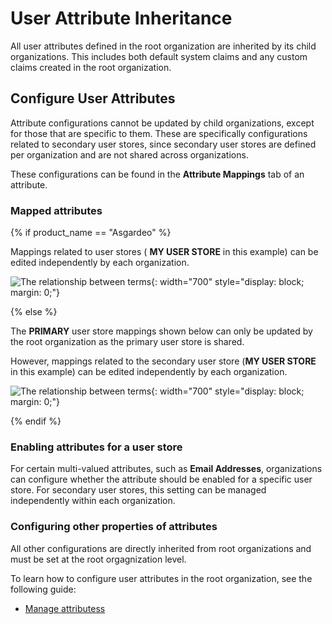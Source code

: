 # User Attribute Inheritance

All user attributes defined in the root organization are inherited by its child organizations. This includes both default system claims and any custom claims created in the root organization.

## Configure User Attributes

Attribute configurations cannot be updated by child organizations, except for those that are specific to them. These are specifically configurations related to secondary user stores, since secondary user stores are defined per organization and are not shared across organizations.

These configurations can be found in the **Attribute Mappings** tab of an attribute.

### Mapped attributes
{% if product_name == "Asgardeo" %}

Mappings related to user stores ( **MY USER STORE** in this example) can be edited independently by each organization.

![The relationship between terms]({{base_path}}/assets/img/guides/organization/attributes/b2b-edit-attribute-mappings.png){: width="700" style="display: block; margin: 0;"}

{% else %}

The **PRIMARY** user store mappings shown below can only be updated by the root organization as the primary user store is shared. 

However, mappings related to the secondary user store (**MY USER STORE** in this example) can be edited independently by each organization.

![The relationship between terms]({{base_path}}/assets/img/guides/organization/attributes/b2b-edit-attribute-mappings.png){: width="700" style="display: block; margin: 0;"}

{% endif %}

### Enabling attributes for a user store

For certain multi-valued attributes, such as **Email Addresses**, organizations can configure whether the attribute should be enabled for a specific user store. For secondary user stores, this setting can be managed independently within each organization.

### Configuring other properties of attributes

All other configurations are directly inherited from root organizations and must be set at the root orgagnization level.

To learn how to configure user attributes in the root organization, see the following guide:

- [Manage attributess]({{base_path}}/guides/users/attributes/manage-attributes)